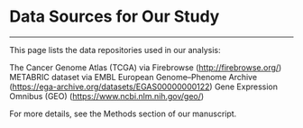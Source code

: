 # Data Sources for Our Study
---
This page lists the data repositories used in our analysis:

The Cancer Genome Atlas (TCGA) via Firebrowse (http://firebrowse.org/)
METABRIC dataset via EMBL European Genome–Phenome Archive (https://ega-archive.org/datasets/EGAS00000000122)
Gene Expression Omnibus (GEO) (https://www.ncbi.nlm.nih.gov/geo/)

For more details, see the Methods section of our manuscript.
